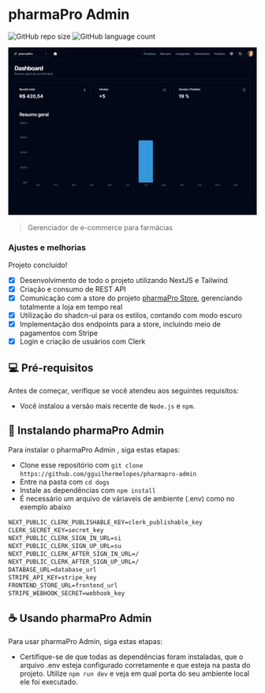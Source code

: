 # pharmaPro Admin 

![GitHub repo size](https://img.shields.io/github/repo-size/gguilhermelopes/pharmapro-admin?style=for-the-badge)
![GitHub language count](https://img.shields.io/github/languages/count/gguilhermelopes/pharmapro-admin?style=for-the-badge)

<p align="center">
<img src="./docs/img.png" alt="preview img">
</p>

> Gerenciador de e-commerce para farmácias

### Ajustes e melhorias

Projeto concluído!

- [x] Desenvolvimento de todo o projeto utilizando NextJS e Tailwind
- [x] Criação e consumo de REST API
- [x] Comunicação com a store do projeto [pharmaPro Store](https://github.com/gguilhermelopes/pharmapro-admin), gerenciando totalmente a loja em tempo real
- [x] Utilização do shadcn-ui para os estilos, contando com modo escuro
- [x] Implementação dos endpoints para a store, incluindo meio de pagamentos com Stripe
- [x] Login e criação de usuários com Clerk

## 💻 Pré-requisitos

Antes de começar, verifique se você atendeu aos seguintes requisitos:

* Você instalou a versão mais recente de `Node.js` e `npm`.

## 🚀 Instalando pharmaPro Admin 

Para instalar o pharmaPro Admin , siga estas etapas:

* Clone esse repositório com `git clone https://github.com/gguilhermelopes/pharmapro-admin`
* Entre na pasta com `cd dogs`
* Instale as dependências com `npm install`
* É necessário um arquivo de váriaveis de ambiente (.env) como no exemplo abaixo

```
NEXT_PUBLIC_CLERK_PUBLISHABLE_KEY=clerk_publishable_key
CLERK_SECRET_KEY=secret_key
NEXT_PUBLIC_CLERK_SIGN_IN_URL=si
NEXT_PUBLIC_CLERK_SIGN_UP_URL=su
NEXT_PUBLIC_CLERK_AFTER_SIGN_IN_URL=/
NEXT_PUBLIC_CLERK_AFTER_SIGN_UP_URL=/
DATABASE_URL=database_url
STRIPE_API_KEY=stripe_key
FRONTEND_STORE_URL=frontend_url
STRIPE_WEBHOOK_SECRET=webhook_key
```


## ☕ Usando pharmaPro Admin

Para usar pharmaPro Admin, siga estas etapas:

* Certifique-se de que todas as dependências foram instaladas, que o arquivo .env esteja configurado corretamente e que esteja na pasta do projeto. Utilize `npm run dev` e veja em qual porta do seu ambiente local ele foi executado.
